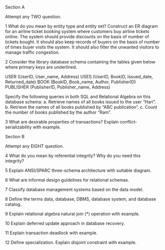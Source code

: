 Section A

Attempt any TWO question.

1
What do you mean by entity type and entity set? Construct an ER diagram for an airline ticket booking system where customers buy airline tickets online. The system should provide discounts on the basis of number of tickets bought. It should also keep records of buyers on the basis of number of times buyer visits the system. It should also filter the unwanted visitors to manage traffic congestion.

2
Consider the library database schema containing the tables given below where primary keys are underlined.

USER (UserID, User_name, Address)
USES (UserID, BookID, Issued_date, Returned_date)
BOOK (BookID, Book_name, Author, PublisherID)
PUBLISHER (PublisherID, Publisher_name, Address)

Specify the following queries in both SQL and Relational Algebra on this database schema:
a. Retrieve names of all books issued to the user “Hari”.
b. Retrieve the names of all books published by “ABC publication”.
c. Count the number of books published by the author “Ram”.

3
What are desirable properties of transactions? Explain conflict-serializability with example.

Section B

Attempt any EIGHT question.

4
What do you mean by referential integrity? Why do you need this integrity?

5
Explain ANSI/SPARC three-schema architecture with suitable diagram.

6
What are informal design guidelines for relational schemas.

7
Classify database management systems based on the data model.

8
Define the terms data, database, DBMS, database system, and database catalog.

9
Explain relational algebra natural join (\*) operation with example.

10
Explain deferred update approach in database recovery.

11
Explain transaction deadlock with example.

12
Define specialization. Explain disjoint constraint with example.

